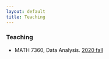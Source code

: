 ```yaml
---
layout: default
title: Teaching
---
```


### Teaching

* MATH 7360, Data Analysis. [2020 fall](https://tulane-math7360.github.io/)
